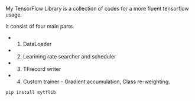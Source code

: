 
My TensorFlow Library is a collection of codes for a more fluent tensorflow usage. 

It consist of four main parts. 
 - 1. DataLoader
 - 2. Learining rate searcher and scheduler 
 - 3. TFrecord writer
 - 4. Custom trainer - Gradient accumulation, Class re-weighting.


```
pip install mytflib
```
 
 
